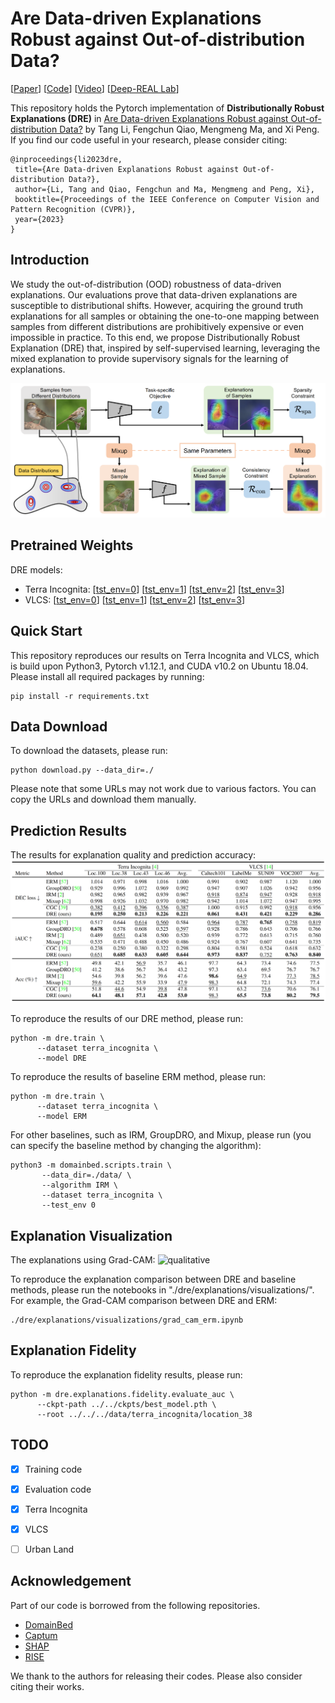 # Are Data-driven Explanations Robust against Out-of-distribution Data?
[[Paper](https://arxiv.org/pdf/2303.16390.pdf)] [[Code](https://github.com/tangli-udel/DRE)] [[Video](https://www.youtube.com/watch?v=4-8zMdB83x8)] [[Deep-REAL Lab](https://deep-real.github.io/)]

This repository holds the Pytorch implementation of **Distributionally Robust Explanations (DRE)** in [Are Data-driven Explanations Robust against Out-of-distribution Data?](https://arxiv.org/pdf/2303.16390.pdf) by Tang Li, Fengchun Qiao, Mengmeng Ma, and Xi Peng.
If you find our code useful in your research, please consider citing:

```
@inproceedings{li2023dre,
 title={Are Data-driven Explanations Robust against Out-of-distribution Data?},
 author={Li, Tang and Qiao, Fengchun and Ma, Mengmeng and Peng, Xi},
 booktitle={Proceedings of the IEEE Conference on Computer Vision and Pattern Recognition (CVPR)},
 year={2023}
}
```

## Introduction

We study the out-of-distribution (OOD) robustness of data-driven explanations.
Our evaluations prove that data-driven explanations are susceptible to distributional shifts.
However, acquiring the ground truth explanations for all samples or obtaining the one-to-one mapping between samples from different distributions are prohibitively expensive or even impossible in practice.
To this end, we propose Distributionally Robust Explanation (DRE) that, inspired by self-supervised learning, leveraging the mixed explanation to provide supervisory signals for the learning of explanations.

![method](figures/method.png)


## Pretrained Weights
DRE models:
- Terra Incognita: [[tst_env=0](https://drive.google.com/file/d/1rm57wOaoCcNl7n1vzOswKdSPI8gkXkcB/view?usp=drive_link)] [[tst_env=1](https://drive.google.com/file/d/1vZ-QvWMEo4tUFUvxR6bmduUYotNGpeg9/view?usp=drive_link)] [[tst_env=2](https://drive.google.com/file/d/1Be_6spJHP_IXyYwlOq4BLnS_OQ7WzgdL/view?usp=drive_link)] [[tst_env=3](https://drive.google.com/file/d/1r4UYOi2P1QmW2idyhsSW_DFI816WuAbj/view?usp=drive_link)]
- VLCS: [[tst_env=0](https://drive.google.com/file/d/1xR3fHmBOzR715fmHVTBjX0Ke-pdP1pZW/view?usp=drive_link)] [[tst_env=1](https://drive.google.com/file/d/1rwr2y9ewjUtEm2bx0j0WAougdxHfc6gc/view?usp=drive_link)] [[tst_env=2](https://drive.google.com/file/d/1B0OfbQYbqJyNbuvLk9RKH_3AcMxSms2O/view?usp=drive_link)] [[tst_env=3](https://drive.google.com/file/d/1DNkuHlIJ7dF9eaOKqDFdQlV-30cmc1aq/view?usp=drive_link)]


## Quick Start
This repository reproduces our results on Terra Incognita and VLCS, which is build upon Python3, Pytorch v1.12.1, and CUDA v10.2 on Ubuntu 18.04.
Please install all required packages by running:
```
pip install -r requirements.txt
```

## Data Download
To download the datasets, please run:
```
python download.py --data_dir=./
```
Please note that some URLs may not work due to various factors. You can copy the URLs and download them manually.


## Prediction Results

The results for explanation quality and prediction accuracy:
![quantitative](figures/quantitative_results.png)

To reproduce the results of our DRE method, please run:
```
python -m dre.train \
      --dataset terra_incognita \
      --model DRE  
```

To reproduce the results of baseline ERM method, please run:
```
python -m dre.train \
      --dataset terra_incognita \
      --model ERM  
```

For other baselines, such as IRM, GroupDRO, and Mixup, please run (you can specify the baseline method by changing the algorithm):
```
python3 -m domainbed.scripts.train \
       --data_dir=./data/ \
       --algorithm IRM \
       --dataset terra_incognita \
       --test_env 0
```


## Explanation Visualization

The explanations using Grad-CAM:
![qualitative](figures/qualitative_results.png)

To reproduce the explanation comparison between DRE and baseline methods, please run the notebooks in "./dre/explanations/visualizations/". For example, the Grad-CAM comparison between DRE and ERM:
```
./dre/explanations/visualizations/grad_cam_erm.ipynb
```


## Explanation Fidelity
To reproduce the explanation fidelity results, please run:
```
python -m dre.explanations.fidelity.evaluate_auc \
      --ckpt-path ../../ckpts/best_model.pth \
      --root ../../../data/terra_incognita/location_38
```



## TODO
- [x] Training code
- [x] Evaluation code
- [x] Terra Incognita
- [x] VLCS
- [ ] Urban Land


## Acknowledgement
Part of our code is borrowed from the following repositories.

- [DomainBed](https://github.com/facebookresearch/DomainBed)
- [Captum](https://github.com/pytorch/captum)
- [SHAP](https://github.com/shap/shap/tree/master)
- [RISE](https://github.com/eclique/RISE) 

We thank to the authors for releasing their codes. Please also consider citing their works.